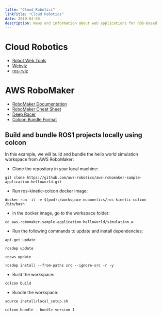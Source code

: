 ```yaml
---
title: "Cloud Robotics"
linkTitle: "Cloud Robotics"
date: 2019-04-08
description: News and information about web applications for ROS-based robots
---
```


# Cloud Robotics

* [Robot Web Tools](http://robotwebtools.org/)
* [Webviz](https://github.com/cruise-automation/webviz)
* [ros-rviz](https://github.com/jstnhuang/ros-rviz)

# AWS RoboMaker

* [RoboMaker Documentation](https://docs.aws.amazon.com/robomaker/latest/dg/what-is-robomaker.html)
* [RoboMaker Cheat Sheet](https://www.techrepublic.com/article/aws-robomaker-a-cheat-sheet/)
* [Deep Racer](https://github.com/aws-robotics/aws-robomaker-sample-application-deepracer)
* [Colcon Bundle Format](https://github.com/colcon/colcon-bundle/blob/master/BUNDLE_FORMAT.md)


## Build and bundle ROS1 projects locally using colcon

In this example, we will build and bundle the hello world simulation workspace from AWS RoboMaker:

* Clone the repository in your local machine: 

`git clone https://github.com/aws-robotics/aws-robomaker-sample-application-helloworld.git`

* Run ros-kinetic-colcon docker image: 

`docker run -it -v $(pwd):/workspace nubonetics/ros-kinetic-colcon /bin/bash`

* In the docker image, go to the workspace folder: 

`cd aws-robomaker-sample-application-helloworld/simulation_w`

* Run the following commands to update and install dependencies:

`apt-get update`

`rosdep update`

`rosws update`

`rosdep install --from-paths src --ignore-src -r -y`

* Build the workspace:

`colcon build`

* Bundle the workspace:

`source install/local_setup.sh`

`colcon bundle --bundle-version 1`
